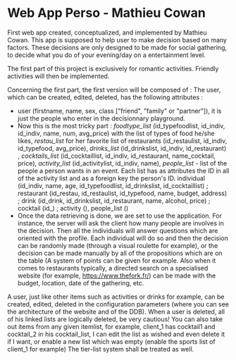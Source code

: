 # Web App Perso - Mathieu Cowan
First web app created, conceptualized, and implemented by Mathieu Cowan.
This app is supposed to help user to make decision based on many factors. These decisions are only designed to be made for social gathering, to decide what you do of your evening/day on a entertainment level.

The first part of this project is exclusively for romantic activities. Friendly activities will then be implemented.

Concerning the first part, the first version will be composed of : 
The user, which can be created, edited, deleted, has the following attributes :
- user (firstname, name, sex, class ["friend", "family" or "partner"]), it is just the people who enter in the decisionnary playground.
- Now this is the most tricky part : *foodtype_list* (id_typefoodlist, id_indiv, id_indiv, name, num, avg_price) with the list of types of food he/she likes, *restau_list* for her favorite list of restaurants (id_restaulist, id_indiv, id_typefood, avg_price), *drinks_list* (id_drinkslist, id_indiv, id_restaurant) , *cocktails_list* (id_cocktaillist, id_indiv, id_restaurant, name_cocktail, price), *activity_list* (id_activitylist, id_indiv, name), *people_list* - list of the people a person wants in an event. Each list has as attributes the ID in all of the activity list and as a foreign key the person's ID.
individual (id_indiv, name, age, id_typefoodlist, id_drinkslist, id_cocktaillist) ; restaurant (id_restau, id_restaulist, id_typefood, name, budget, address) ; drink (id_drink, id_drinkslist, id_restaurant, name, alcohol, price) ; cocktail (id_) ; activity (), people_list ()
- Once the data retrieving is done, we are set to use the application. For instance, the server will ask the client how many people are involves in the decision. Then all the individuals will answer questions which are oriented with the profile. Each individual will do so and then the decision can be randomly made (through a visual roulette for example), or the decision can be made manually by all of the propositions which are on the table (A system of points can be given for example. Also when it comes to restaurants typically, a directed search on a specialised website (for example, https://www.thefork.fr/) can be made with the budget, location, date of the gathering, etc.


A user, just like other items such as activities or drinks for example, can be created, edited, deleted in the configuration parameters (where you can see the architecture of the website and of the DDB).
When a user is deleted, all of his linked lists are logically deleted, be very cautious!
You can also take out items from any given itemlist, for example, client_1 has cocktail1 and cocktail_2 in his cocktail_list, I can edit the list as wished and even delete it if I want, or enable a new list which was empty (enable the sports list of client_1 for example)
The tier-list system shall be treated as well.
